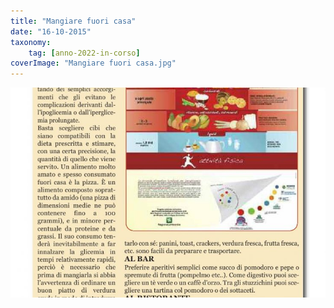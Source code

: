 ```yaml
---
title: "Mangiare fuori casa"
date: "16-10-2015"
taxonomy: 
    tag: [anno-2022-in-corso]
coverImage: "Mangiare fuori casa.jpg"
---
```


![Mangiare fuori casa](images/Mangiare%20fuori%20casa.jpg)
